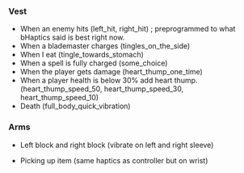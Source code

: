 ### Vest	

- When an enemy hits (left_hit, right_hit) ; preprogrammed to what bHaptics said is best right now.
- When a blademaster charges (tingles_on_the_side)
- When I eat (tingle_towards_stomach)
- When a spell is fully charged (some_choice)
- When the player gets damage (heart_thump_one_time)
- When a player health is below 30% add heart thump. (heart_thump_speed_50, heart_thump_speed_30, heart_thump_speed_10)
- Death (full_body_quick_vibration)



### Arms

- Left block and right block (vibrate on left and right sleeve)

- Picking up item (same haptics as controller but on wrist)